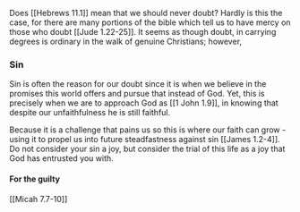 Does [[Hebrews 11.1]] mean that we should never doubt? Hardly is this the case, for there are many portions of the bible which tell us to have mercy on those who doubt [[Jude 1.22-25]]. It seems as though doubt, in carrying degrees is ordinary in the walk of genuine Christians; however, 

### Sin
Sin is often the reason for our doubt since it is when we believe in the promises this world offers and pursue that instead of God. Yet, this is precisely when we are to approach God as [[1 John 1.9]], in knowing that despite our unfaithfulness he is still faithful. 

Because it is a challenge that pains us so this is where our faith can grow - using it to propel us into future steadfastness against sin [[James 1.2-4]]. Do not consider your sin a joy, but consider the trial of this life as a joy that God has entrusted you with.

#### For the guilty
[[Micah 7.7-10]] 


